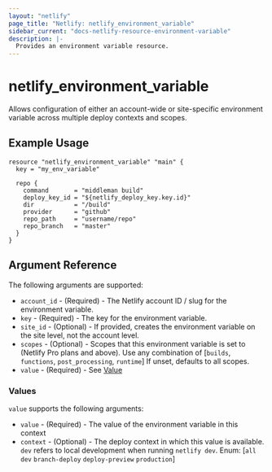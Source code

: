```yaml
---
layout: "netlify"
page_title: "Netlify: netlify_environment_variable"
sidebar_current: "docs-netlify-resource-environment-variable"
description: |-
  Provides an environment variable resource.
---
```


# netlify_environment_variable

Allows configuration of either an account-wide or site-specific environment variable
across multiple deploy contexts and scopes.

## Example Usage

```hcl
resource "netlify_environment_variable" "main" {
  key = "my_env_variable"

  repo {
    command       = "middleman build"
    deploy_key_id = "${netlify_deploy_key.key.id}"
    dir           = "/build"
    provider      = "github"
    repo_path     = "username/repo"
    repo_branch   = "master"
  }
}
```

## Argument Reference

The following arguments are supported:

* `account_id` - (Required) - The Netlify account ID / slug for the environment variable.
* `key` - (Required) - The key for the environment variable.
* `site_id` - (Optional) - If provided, creates the environment variable on the site level, not the account level.
* `scopes` - (Optional) - Scopes that this environment variable is set to (Netlify Pro plans and above). Use any combination of [`builds`, `functions`, `post_processing`, `runtime`] If unset, defaults to all scopes.
* `value` - (Required) - See [Value](#value)

### Values

`value` supports the following arguments:

* `value` - (Required) - The value of the environment variable in this context
* `context` - (Optional) - The deploy context in which this value is available. `dev` refers to local development when running `netlify dev`. Enum: [`all` `dev` `branch-deploy` `deploy-preview` `production`]
